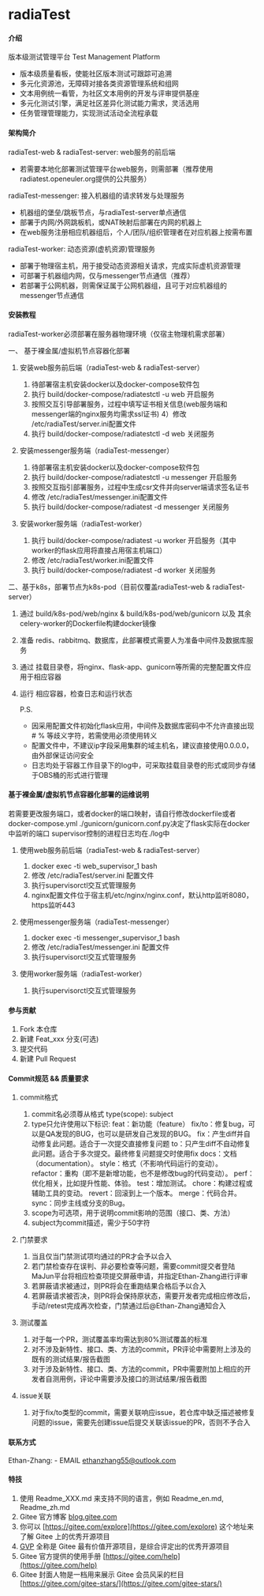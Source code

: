# radiaTest

#### 介绍
版本级测试管理平台 Test Management Platform

- 版本级质量看板，使能社区版本测试可跟踪可追溯
- 多元化资源池，无障碍对接各类资源管理系统和组网
- 文本用例统一看管，为社区文本用例的开发与评审提供基座
- 多元化测试引擎，满足社区差异化测试能力需求，灵活选用
- 任务管理管理能力，实现测试活动全流程承载

#### 架构简介
radiaTest-web & radiaTest-server: web服务的前后端
- 若需要本地化部署测试管理平台web服务，则需部署（推荐使用radiatest.openeuler.org提供的公共服务）

radiaTest-messenger: 接入机器组的请求转发与处理服务
- 机器组的堡垒/跳板节点，与radiaTest-server单点通信
- 部署于内网/外网跳板机，或NAT映射后部署在内网的机器上
- 在web服务注册相应机器组后，个人/团队/组织管理者在对应机器上按需布置

radiaTest-worker: 动态资源(虚机资源)管理服务
- 部署于物理宿主机，用于接受动态资源相关请求，完成实际虚机资源管理
- 可部署于机器组内网，仅与messenger节点通信（推荐）
- 若部署于公网机器，则需保证属于公网机器组，且可于对应机器组的messenger节点通信


#### 安装教程
radiaTest-worker必须部署在服务器物理环境（仅宿主物理机需求部署）

一、 基于裸金属/虚拟机节点容器化部署
1.  安装web服务前后端（radiaTest-web & radiaTest-server）
    1) 待部署宿主机安装docker以及docker-compose软件包
    2) 执行 build/docker-compose/radiatestctl -u web 开启服务
    3) 按照交互引导部署服务，过程中填写证书相关信息(web服务端和messenger端的nginx服务均需求ssl证书)
    4）修改 /etc/radiaTest/server.ini配置文件
    5) 执行 build/docker-compose/radiatestctl -d web 关闭服务

2.  安装messenger服务端（radiaTest-messenger）
    1) 待部署宿主机安装docker以及docker-compose软件包
    2) 执行 build/docker-compose/radiatestctl -u messenger 开启服务
    3) 按照交互指引部署服务，过程中生成csr文件并向server端请求签名证书
    4) 修改 /etc/radiaTest/messenger.ini配置文件
    5) 执行 build/docker-compose/radiatest -d messenger 关闭服务

3.  安装worker服务端（radiaTest-worker）
    1) 执行 build/docker-compose/radiatest -u worker 开启服务（其中worker的flask应用将直接占用宿主机端口）
    2) 修改 /etc/radiaTest/worker.ini配置文件
    3) 执行 build/docker-compose/radiatest -d worker 关闭服务

二、基于k8s，部署节点为k8s-pod（目前仅覆盖radiaTest-web & radiaTest-server）
1. 通过 build/k8s-pod/web/nginx & build/k8s-pod/web/gunicorn 以及 其余celery-worker的Dockerfile构建docker镜像
2. 准备 redis、rabbitmq、数据库，此部署模式需要人为准备中间件及数据库服务
3. 通过 挂载目录卷，将nginx、flask-app、gunicorn等所需的完整配置文件应用于相应容器
4. 运行 相应容器，检查日志和运行状态

    P.S.
    - 因采用配置文件初始化flask应用，中间件及数据库密码中不允许直接出现 # % 等歧义字符，若需使用必须使用转义
    - 配置文件中，不建议ip字段采用集群的域主机名，建议直接使用0.0.0.0，由外部保证访问安全
    - 日志均处于容器工作目录下的log中，可采取挂载目录卷的形式或同步存储于OBS桶的形式进行管理

#### 基于裸金属/虚拟机节点容器化部署的运维说明
若需要更改服务端口，或者docker的端口映射，请自行修改dockerfile或者docker-compose.yml
./gunicorn/gunicorn.conf.py决定了flask实际在docker中监听的端口
supervisor控制的进程日志均在./log中

1.  使用web服务前后端（radiaTest-web & radiaTest-server）
    1) docker exec -ti web_supervisor_1 bash
    2) 修改 /etc/radiaTest/server.ini 配置文件
    3) 执行supervisorctl交互式管理服务
    4) nginx配置文件位于宿主机/etc/nginx/nginx.conf，默认http监听8080，https监听443

2.  使用messenger服务端（radiaTest-messenger）
    1) docker exec -ti messenger_supervisor_1 bash
    2) 修改 /etc/radiaTest/messenger.ini 配置文件
    3) 执行supervisorctl交互式管理服务

3.  使用worker服务端（radiaTest-worker）
    1) 执行supervisorctl交互式管理服务

#### 参与贡献

1.  Fork 本仓库
2.  新建 Feat_xxx 分支(可选)
3.  提交代码
4.  新建 Pull Request

#### Commit规范 && 质量要求

1.  commit格式
    1) commit名必须尊从格式 type(scope): subject
    2) type只允许使用以下标识:
        feat：新功能（feature）
        fix/to：修复bug，可以是QA发现的BUG，也可以是研发自己发现的BUG。
        fix：产生diff并自动修复此问题。适合于一次提交直接修复问题
        to：只产生diff不自动修复此问题。适合于多次提交。最终修复问题提交时使用fix
        docs：文档（documentation）。
        style：格式（不影响代码运行的变动）。
        refactor：重构（即不是新增功能，也不是修改bug的代码变动）。
        perf：优化相关，比如提升性能、体验。
        test：增加测试。
        chore：构建过程或辅助工具的变动。
        revert：回滚到上一个版本。
        merge：代码合并。
        sync：同步主线或分支的Bug。
    3) scope为可选项，用于说明commit影响的范围（接口、类、方法）
    4) subject为commit描述，需少于50字符

2.  门禁要求
    1) 当且仅当门禁测试项均通过的PR才会予以合入
    2) 若门禁检查存在误判、非必要检查等问题，需要commit提交者登陆MaJun平台将相应检查项提交屏蔽申请，并指定Ethan-Zhang进行评审
    3) 若屏蔽请求被通过，则PR将会在重跑结果合格后予以合入
    4) 若屏蔽请求被否决，则PR将会保持原状态，需要开发者完成相应修改后，手动/retest完成再次检查，门禁通过后@Ethan-Zhang通知合入

3.  测试覆盖
    1) 对于每一个PR，测试覆盖率均需达到80%测试覆盖的标准
    2) 对不涉及新特性、接口、类、方法的commit，PR评论中需要附上涉及的既有的测试结果/报告截图
    3) 对于涉及新特性、接口、类、方法的commit，PR中需要附加上相应的开发者自测用例，评论中需要涉及接口的测试结果/报告截图
    
4.  issue关联
    1) 对于fix/to类型的commit，需要关联响应issue，若仓库中缺乏描述被修复问题的issue，需要先创建issue后提交关联该issue的PR，否则不予合入

#### 联系方式

Ethan-Zhang:
    - EMAIL ethanzhang55@outlook.com

#### 特技

1.  使用 Readme\_XXX.md 来支持不同的语言，例如 Readme\_en.md, Readme\_zh.md
2.  Gitee 官方博客 [blog.gitee.com](https://blog.gitee.com)
3.  你可以 [https://gitee.com/explore](https://gitee.com/explore) 这个地址来了解 Gitee 上的优秀开源项目
4.  [GVP](https://gitee.com/gvp) 全称是 Gitee 最有价值开源项目，是综合评定出的优秀开源项目
5.  Gitee 官方提供的使用手册 [https://gitee.com/help](https://gitee.com/help)
6.  Gitee 封面人物是一档用来展示 Gitee 会员风采的栏目 [https://gitee.com/gitee-stars/](https://gitee.com/gitee-stars/)

